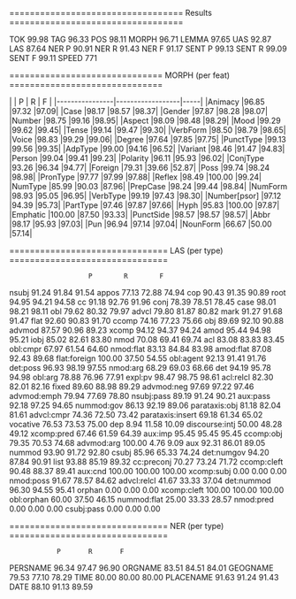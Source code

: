 ================================== Results ==================================

TOK      99.98
TAG      96.33
POS      98.11
MORPH    96.71
LEMMA    97.65
UAS      92.87
LAS      87.64
NER P    90.91
NER R    91.43
NER F    91.17
SENT P   99.13
SENT R   99.09
SENT F   99.11
SPEED    771  


============================== MORPH (per feat) ==============================

|                |   P     |   R    |   F |
|----------------|------------------|-----|
|Animacy         |96.85    |97.32   |97.09|
|Case            |98.17    |98.57   |98.37|
|Gender          |97.87    |98.28   |98.07|
|Number          |98.75    |99.16   |98.95|
|Aspect          |98.09    |98.48   |98.29|
|Mood            |99.29    |99.62   |99.45|
|Tense           |99.14    |99.47   |99.30|
|VerbForm        |98.50    |98.79   |98.65|
|Voice           |98.83    |99.29   |99.06|
|Degree          |97.64    |97.85   |97.75|
|PunctType       |99.13    |99.56   |99.35|
|AdpType         |99.00    |94.16   |96.52|
|Variant         |98.46    |91.47   |94.83|
|Person          |99.04    |99.41   |99.23|
|Polarity        |96.11    |95.93   |96.02|
|ConjType        |93.26    |96.34   |94.77|
|Foreign         |79.31    |39.66   |52.87|
|Poss            |99.74    |98.24   |98.98|
|PronType        |97.77    |97.99   |97.88|
|Reflex          |98.49   |100.00   |99.24|
|NumType         |85.99    |90.03   |87.96|
|PrepCase        |98.24    |99.44   |98.84|
|NumForm         |98.93    |95.05   |96.95|
|VerbType        |99.19    |97.43   |98.30|
|Number[psor]    |97.12    |94.39   |95.73|
|PartType        |97.46    |97.87   |97.66|
|Hyph            |95.83   |100.00   |97.87|
|Emphatic       |100.00    |87.50   |93.33|
|PunctSide       |98.57    |98.57   |98.57|
|Abbr            |98.17    |95.93   |97.03|
|Pun             |96.94    |97.14   |97.04|
|NounForm        |66.67    |50.00   |57.14|


=============================== LAS (per type) ===============================

                        P        R        F
nsubj               91.24    91.84    91.54
appos               77.13    72.88    74.94
cop                 90.43    91.35    90.89
root                94.95    94.21    94.58
cc                  91.18    92.76    91.96
conj                78.39    78.51    78.45
case                98.01    98.21    98.11
obl                 79.62    80.32    79.97
advcl               79.80    81.87    80.82
mark                91.27    91.68    91.47
flat                92.60    90.83    91.70
ccomp               74.16    77.23    75.66
obj                 89.69    92.10    90.88
advmod              87.57    90.96    89.23
xcomp               94.12    94.37    94.24
amod                95.44    94.98    95.21
iobj                85.02    82.61    83.80
nmod                70.08    69.41    69.74
acl                 83.08    83.83    83.45
obl:cmpr            67.97    61.54    64.60
nmod:flat           83.13    84.84    83.98
amod:flat           87.08    92.43    89.68
flat:foreign       100.00    37.50    54.55
obl:agent           92.13    91.41    91.76
det:poss            96.93    98.19    97.55
nmod:arg            68.29    69.03    68.66
det                 94.19    95.78    94.98
obl:arg             78.88    76.96    77.91
expl:pv             98.47    98.75    98.61
acl:relcl           82.30    82.01    82.16
fixed               89.60    88.98    89.29
advmod:neg          97.69    97.22    97.46
advmod:emph         79.94    77.69    78.80
nsubj:pass          89.19    91.24    90.21
aux:pass            92.18    97.25    94.65
nummod:gov          86.13    92.19    89.06
parataxis:obj       81.18    82.04    81.61
advcl:cmpr          74.36    72.50    73.42
parataxis:insert    69.18    61.34    65.02
vocative            76.53    73.53    75.00
dep                  8.94    11.58    10.09
discourse:intj      50.00    48.28    49.12
xcomp:pred          67.46    61.59    64.39
aux:imp             95.45    95.45    95.45
ccomp:obj           79.35    70.53    74.68
advmod:arg         100.00     4.76     9.09
aux                 92.31    86.01    89.05
nummod              93.90    91.72    92.80
csubj               85.96    65.33    74.24
det:numgov          94.20    87.84    90.91
list                93.88    85.19    89.32
cc:preconj          70.27    73.24    71.72
ccomp:cleft         90.48    88.37    89.41
aux:cnd            100.00   100.00   100.00
xcomp:subj           0.00     0.00     0.00
nmod:poss           91.67    78.57    84.62
advcl:relcl         41.67    33.33    37.04
det:nummod          96.30    94.55    95.41
orphan               0.00     0.00     0.00
xcomp:cleft        100.00   100.00   100.00
obl:orphan          60.00    37.50    46.15
nummod:flat         25.00    33.33    28.57
nmod:pred            0.00     0.00     0.00
csubj:pass           0.00     0.00     0.00


=============================== NER (per type) ===============================

                P       R       F
PERSNAME    96.34   97.47   96.90
ORGNAME     83.51   84.51   84.01
GEOGNAME    79.53   77.10   78.29
TIME        80.00   80.00   80.00
PLACENAME   91.63   91.24   91.43
DATE        88.10   91.13   89.59

